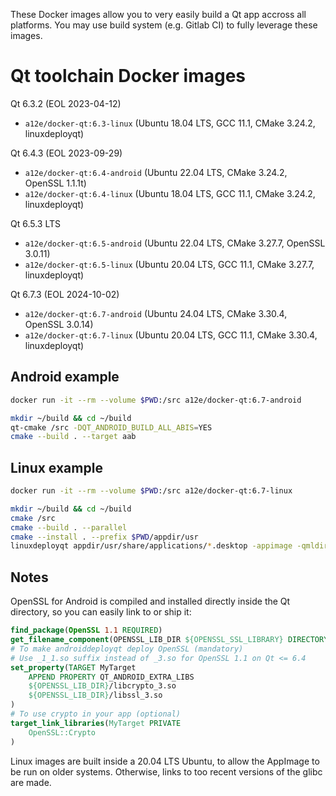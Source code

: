 These Docker images allow you to very easily build a Qt app accross all platforms. You may use build system (e.g. Gitlab CI) to fully leverage these images.

Qt toolchain Docker images
==========================

Qt 6.3.2 (EOL 2023-04-12)
* `a12e/docker-qt:6.3-linux` (Ubuntu 18.04 LTS, GCC 11.1, CMake 3.24.2, linuxdeployqt)

Qt 6.4.3 (EOL 2023-09-29)
* `a12e/docker-qt:6.4-android` (Ubuntu 22.04 LTS, CMake 3.24.2, OpenSSL 1.1.1t)
* `a12e/docker-qt:6.4-linux` (Ubuntu 18.04 LTS, GCC 11.1, CMake 3.24.2, linuxdeployqt)

Qt 6.5.3 LTS
* `a12e/docker-qt:6.5-android` (Ubuntu 22.04 LTS, CMake 3.27.7, OpenSSL 3.0.11)
* `a12e/docker-qt:6.5-linux` (Ubuntu 20.04 LTS, GCC 11.1, CMake 3.27.7, linuxdeployqt)

Qt 6.7.3 (EOL 2024-10-02)
* `a12e/docker-qt:6.7-android` (Ubuntu 24.04 LTS, CMake 3.30.4, OpenSSL 3.0.14)
* `a12e/docker-qt:6.7-linux` (Ubuntu 20.04 LTS, GCC 11.1, CMake 3.30.4, linuxdeployqt)

Android example
---------------

```sh
docker run -it --rm --volume $PWD:/src a12e/docker-qt:6.7-android
```

```sh
mkdir ~/build && cd ~/build
qt-cmake /src -DQT_ANDROID_BUILD_ALL_ABIS=YES
cmake --build . --target aab
```

Linux example
-------------

```sh
docker run -it --rm --volume $PWD:/src a12e/docker-qt:6.7-linux
```

```sh
mkdir ~/build && cd ~/build
cmake /src
cmake --build . --parallel
cmake --install . --prefix $PWD/appdir/usr
linuxdeployqt appdir/usr/share/applications/*.desktop -appimage -qmldir=/src/qml/ -extra-plugins=platforms
```

Notes
-----

OpenSSL for Android is compiled and installed directly inside the Qt directory, so you can easily link to or ship it:
```cmake
find_package(OpenSSL 1.1 REQUIRED)
get_filename_component(OPENSSL_LIB_DIR ${OPENSSL_SSL_LIBRARY} DIRECTORY)
# To make androiddeployqt deploy OpenSSL (mandatory)
# Use _1_1.so suffix instead of _3.so for OpenSSL 1.1 on Qt <= 6.4
set_property(TARGET MyTarget
    APPEND PROPERTY QT_ANDROID_EXTRA_LIBS
    ${OPENSSL_LIB_DIR}/libcrypto_3.so
    ${OPENSSL_LIB_DIR}/libssl_3.so
)
# To use crypto in your app (optional)
target_link_libraries(MyTarget PRIVATE
    OpenSSL::Crypto
)
```

Linux images are built inside a 20.04 LTS Ubuntu, to allow the AppImage to be run on older systems. Otherwise, links to too recent versions of the glibc are made.
